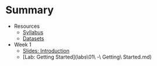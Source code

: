 # Summary

* Resources
  * [Syllabus](syllabus.md)
  * [Datasets](datasets.md)
* Week 1
  * [Slides: Introduction](slides\01-introduction.md)
  * [Lab: Getting Started](labs\01\ -\ Getting\ Started.md)
